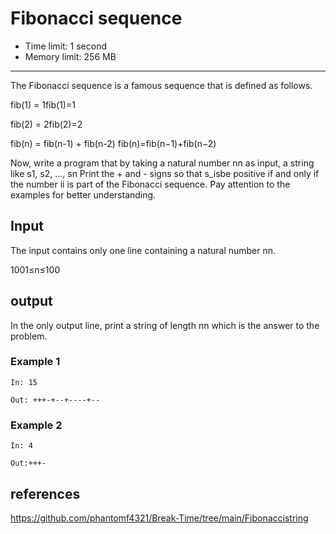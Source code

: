 # Fibonacci sequence

- Time limit: 1 second
- Memory limit: 256 MB

------

The Fibonacci sequence is a famous sequence that is defined as follows.

fib(1) = 1fib(1)=1

fib(2) = 2fib(2)=2

fib(n) = fib(n-1) + fib(n-2) fib(n)=fib(n−1)+fib(n−2)

Now, write a program that by taking a natural number nn as input, a string like s1, s2, ..., sn Print the + and - signs so that s_isbe positive if and only if the number ii is part of the Fibonacci sequence. Pay attention to the examples for better understanding.

## Input
The input contains only one line containing a natural number nn.

1001≤n≤100

## output
In the only output line, print a string of length nn which is the answer to the problem.

### Example 1
````
In: 15
````

````
Out: +++-+--+----+--
````
### Example 2
````
In: 4
````

````
Out:+++-
````

## references
https://github.com/phantomf4321/Break-Time/tree/main/Fibonaccistring

